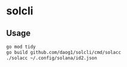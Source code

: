 # solcli

## Usage

```bash
go mod tidy
go build github.com/daog1/solcli/cmd/solacc
./solacc ~/.config/solana/id2.json
```
